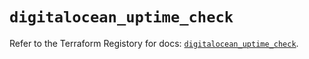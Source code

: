 # `digitalocean_uptime_check`

Refer to the Terraform Registory for docs: [`digitalocean_uptime_check`](https://registry.terraform.io/providers/digitalocean/digitalocean/2.34.1/docs/resources/uptime_check).
